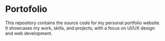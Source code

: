 # Portofolio
This repository contains the source code for my personal portfolio website. It showcases my work, skills, and projects, with a focus on UI/UX design and web development. 
